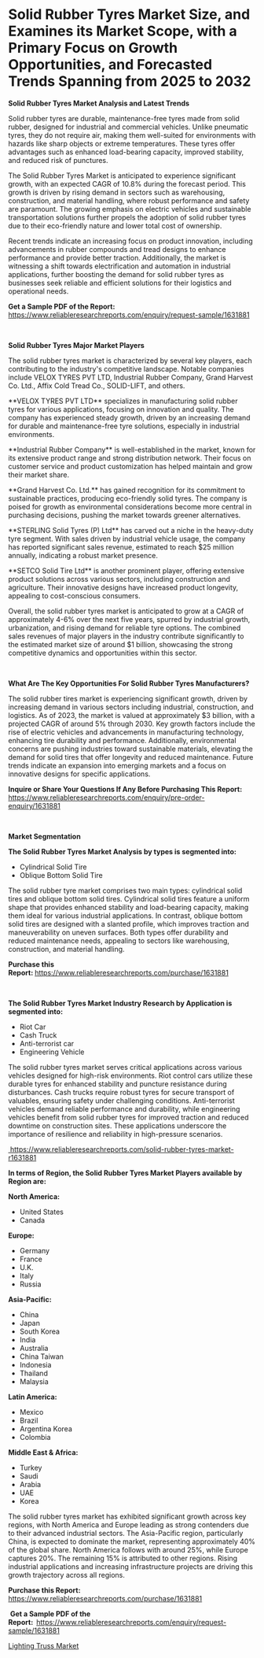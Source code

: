 <p><h1>Solid Rubber Tyres Market Size, and Examines its Market Scope, with a Primary Focus on Growth Opportunities, and Forecasted Trends Spanning from 2025 to 2032</h1></p><p><strong>Solid Rubber Tyres Market Analysis and Latest Trends</strong></p>
<p><p>Solid rubber tyres are durable, maintenance-free tyres made from solid rubber, designed for industrial and commercial vehicles. Unlike pneumatic tyres, they do not require air, making them well-suited for environments with hazards like sharp objects or extreme temperatures. These tyres offer advantages such as enhanced load-bearing capacity, improved stability, and reduced risk of punctures.</p><p>The Solid Rubber Tyres Market is anticipated to experience significant growth, with an expected CAGR of 10.8% during the forecast period. This growth is driven by rising demand in sectors such as warehousing, construction, and material handling, where robust performance and safety are paramount. The growing emphasis on electric vehicles and sustainable transportation solutions further propels the adoption of solid rubber tyres due to their eco-friendly nature and lower total cost of ownership.</p><p>Recent trends indicate an increasing focus on product innovation, including advancements in rubber compounds and tread designs to enhance performance and provide better traction. Additionally, the market is witnessing a shift towards electrification and automation in industrial applications, further boosting the demand for solid rubber tyres as businesses seek reliable and efficient solutions for their logistics and operational needs.</p></p>
<p><strong>Get a Sample PDF of the Report:&nbsp;</strong> <a href="https://www.reliableresearchreports.com/enquiry/request-sample/1631881?utm_campaign=2230&utm_medium=2&utm_source=Github&utm_content=ia&utm_term=02042025&utm_id=solid-rubber-tyres">https://www.reliableresearchreports.com/enquiry/request-sample/1631881</a></p>
<p>&nbsp;</p>
<p><strong>Solid Rubber Tyres Major Market Players</strong></p>
<p><p>The solid rubber tyres market is characterized by several key players, each contributing to the industry's competitive landscape. Notable companies include VELOX TYRES PVT LTD, Industrial Rubber Company, Grand Harvest Co. Ltd., Affix Cold Tread Co., SOLID-LIFT, and others.</p><p>**VELOX TYRES PVT LTD** specializes in manufacturing solid rubber tyres for various applications, focusing on innovation and quality. The company has experienced steady growth, driven by an increasing demand for durable and maintenance-free tyre solutions, especially in industrial environments. </p><p>**Industrial Rubber Company** is well-established in the market, known for its extensive product range and strong distribution network. Their focus on customer service and product customization has helped maintain and grow their market share.</p><p>**Grand Harvest Co. Ltd.** has gained recognition for its commitment to sustainable practices, producing eco-friendly solid tyres. The company is poised for growth as environmental considerations become more central in purchasing decisions, pushing the market towards greener alternatives.</p><p>**STERLING Solid Tyres (P) Ltd** has carved out a niche in the heavy-duty tyre segment. With sales driven by industrial vehicle usage, the company has reported significant sales revenue, estimated to reach $25 million annually, indicating a robust market presence.</p><p>**SETCO Solid Tire Ltd** is another prominent player, offering extensive product solutions across various sectors, including construction and agriculture. Their innovative designs have increased product longevity, appealing to cost-conscious consumers.</p><p>Overall, the solid rubber tyres market is anticipated to grow at a CAGR of approximately 4-6% over the next five years, spurred by industrial growth, urbanization, and rising demand for reliable tyre options. The combined sales revenues of major players in the industry contribute significantly to the estimated market size of around $1 billion, showcasing the strong competitive dynamics and opportunities within this sector.</p></p>
<p>&nbsp;</p>
<p><strong>What Are The Key Opportunities For Solid Rubber Tyres Manufacturers?</strong></p>
<p><p>The solid rubber tires market is experiencing significant growth, driven by increasing demand in various sectors including industrial, construction, and logistics. As of 2023, the market is valued at approximately $3 billion, with a projected CAGR of around 5% through 2030. Key growth factors include the rise of electric vehicles and advancements in manufacturing technology, enhancing tire durability and performance. Additionally, environmental concerns are pushing industries toward sustainable materials, elevating the demand for solid tires that offer longevity and reduced maintenance. Future trends indicate an expansion into emerging markets and a focus on innovative designs for specific applications.</p></p>
<p><strong>Inquire or Share Your Questions If Any Before Purchasing This Report:</strong> <a href="https://www.reliableresearchreports.com/enquiry/pre-order-enquiry/1631881?utm_campaign=2230&utm_medium=2&utm_source=Github&utm_content=ia&utm_term=02042025&utm_id=solid-rubber-tyres">https://www.reliableresearchreports.com/enquiry/pre-order-enquiry/1631881</a></p>
<p>&nbsp;</p>
<p><strong>Market Segmentation</strong></p>
<p><strong>The Solid Rubber Tyres Market Analysis by types is segmented into:</strong></p>
<p><ul><li>Cylindrical Solid Tire</li><li>Oblique Bottom Solid Tire</li></ul></p>
<p><p>The solid rubber tyre market comprises two main types: cylindrical solid tires and oblique bottom solid tires. Cylindrical solid tires feature a uniform shape that provides enhanced stability and load-bearing capacity, making them ideal for various industrial applications. In contrast, oblique bottom solid tires are designed with a slanted profile, which improves traction and maneuverability on uneven surfaces. Both types offer durability and reduced maintenance needs, appealing to sectors like warehousing, construction, and material handling.</p></p>
<p><strong>Purchase this Report:&nbsp;</strong><a href="https://www.reliableresearchreports.com/purchase/1631881?utm_campaign=2230&utm_medium=2&utm_source=Github&utm_content=ia&utm_term=02042025&utm_id=solid-rubber-tyres">https://www.reliableresearchreports.com/purchase/1631881</a></p>
<p>&nbsp;</p>
<p><strong>The Solid Rubber Tyres Market Industry Research by Application is segmented into:</strong></p>
<p><ul><li>Riot Car</li><li>Cash Truck</li><li>Anti-terrorist car</li><li>Engineering Vehicle</li></ul></p>
<p><p>The solid rubber tyres market serves critical applications across various vehicles designed for high-risk environments. Riot control cars utilize these durable tyres for enhanced stability and puncture resistance during disturbances. Cash trucks require robust tyres for secure transport of valuables, ensuring safety under challenging conditions. Anti-terrorist vehicles demand reliable performance and durability, while engineering vehicles benefit from solid rubber tyres for improved traction and reduced downtime on construction sites. These applications underscore the importance of resilience and reliability in high-pressure scenarios.</p></p>
<p><a href="https://www.reliableresearchreports.com/solid-rubber-tyres-market-r1631881?utm_campaign=2230&utm_medium=2&utm_source=Github&utm_content=ia&utm_term=02042025&utm_id=solid-rubber-tyres">&nbsp;https://www.reliableresearchreports.com/solid-rubber-tyres-market-r1631881</a></p>
<p><strong>In terms of Region, the Solid Rubber Tyres Market Players available by Region are:</strong></p>
<p>
    <p> <strong> North America: </strong>
        <ul>
            <li>United States</li>
            <li>Canada</li>
        </ul>
        </p> 
    <p> <strong> Europe: </strong>
        <ul>
            <li>Germany</li>
            <li>France</li>
            <li>U.K.</li>
            <li>Italy</li>
            <li>Russia</li>
        </ul>
        </p> 
    <p> <strong> Asia-Pacific: </strong>
        <ul>
            <li>China</li>
            <li>Japan</li>
            <li>South Korea</li>
            <li>India</li>
            <li>Australia</li>
            <li>China Taiwan</li>
            <li>Indonesia</li>
            <li>Thailand</li>
            <li>Malaysia</li>
        </ul>
        </p> 
    <p> <strong> Latin America: </strong>
        <ul>
            <li>Mexico</li>
            <li>Brazil</li>
            <li>Argentina Korea</li>
            <li>Colombia</li>
        </ul>
        </p> 
    <p> <strong> Middle East & Africa: </strong>
        <ul>
            <li>Turkey</li>
            <li>Saudi</li>
            <li>Arabia</li>
            <li>UAE</li>
            <li>Korea</li>
        </ul>
    </p>
    </p>
<p><p>The solid rubber tyres market has exhibited significant growth across key regions, with North America and Europe leading as strong contenders due to their advanced industrial sectors. The Asia-Pacific region, particularly China, is expected to dominate the market, representing approximately 40% of the global share. North America follows with around 25%, while Europe captures 20%. The remaining 15% is attributed to other regions. Rising industrial applications and increasing infrastructure projects are driving this growth trajectory across all regions.</p></p>
<p><strong>Purchase this Report: </strong><a href="https://www.reliableresearchreports.com/purchase/1631881?utm_campaign=2230&utm_medium=2&utm_source=Github&utm_content=ia&utm_term=02042025&utm_id=solid-rubber-tyres">https://www.reliableresearchreports.com/purchase/1631881</a></p>
<p>&nbsp;<strong>Get a Sample PDF of the Report:&nbsp;&nbsp;</strong><a href="https://www.reliableresearchreports.com/enquiry/request-sample/1631881?utm_campaign=2230&utm_medium=2&utm_source=Github&utm_content=ia&utm_term=02042025&utm_id=solid-rubber-tyres">https://www.reliableresearchreports.com/enquiry/request-sample/1631881</a></p>
<p><strong></strong></p>
<p><p><a href="https://github.com/arionmp/Market-Research-Report-List-5/blob/main/lighting-truss-market.md?utm_campaign=2230&utm_medium=2&utm_source=Github&utm_content=ia&utm_term=02042025&utm_id=solid-rubber-tyres">Lighting Truss Market</a></p></p>